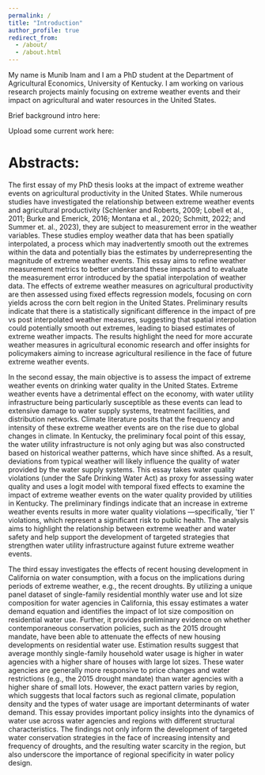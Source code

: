 ```yaml
---
permalink: /
title: "Introduction"
author_profile: true
redirect_from: 
  - /about/
  - /about.html
---
```


My name is Munib Inam and I am a PhD student at the Department of Agricultural Economics, University of Kentucky. I am working on various research projects mainly focusing on extreme weather events and their impact on agricultural and water resources in the United States.

Brief background intro here:

Upload some current work here:

Abstracts:
======
The first essay of my PhD thesis looks at the impact of extreme weather events on agricultural productivity in the United States. While numerous studies have investigated the relationship between extreme weather events and agricultural productivity (Schlenker and Roberts, 2009; Lobell et al., 2011; Burke and Emerick, 2016; Montana et al., 2020; Schmitt, 2022; and Summer et. al., 2023), they are subject to measurement error in the weather variables. These studies employ weather data that has been spatially interpolated, a process which may inadvertently smooth out the extremes within the data and potentially bias the estimates by underrepresenting the magnitude of extreme weather events. This essay aims to refine weather measurement metrics to better understand these impacts and to evaluate the measurement error introduced by the spatial interpolation of weather data. The effects of extreme weather measures on agricultural productivity are then assessed using fixed effects regression models, focusing on corn yields across the corn belt region in the United States. Preliminary results indicate that there is a statistically significant difference in the impact of pre vs post interpolated weather measures, suggesting that spatial interpolation could potentially smooth out extremes, leading to biased estimates of extreme weather impacts. The results highlight the need for more accurate weather measures in agricultural economic research and offer insights for policymakers aiming to increase agricultural resilience in the face of future extreme weather events.


In the second essay, the main objective is to assess the impact of extreme weather events on drinking water quality in the United States. Extreme weather events have a detrimental effect on the economy, with water utility infrastructure being particularly susceptible as these events can lead to extensive damage to water supply systems, treatment facilities, and distribution networks. Climate literature posits that the frequency and intensity of these extreme weather events are on the rise due to global changes in climate. In Kentucky, the preliminary focal point of this essay, the water utility infrastructure is not only aging but was also constructed based on historical weather patterns, which have since shifted. As a result, deviations from typical weather will likely influence the quality of water provided by the water supply systems. This essay takes water quality violations (under the Safe Drinking Water Act) as proxy for assessing water quality and uses a logit model with temporal fixed effects to examine the impact of extreme weather events on the water quality provided by utilities in Kentucky. The preliminary findings indicate that an increase in extreme weather events results in more water quality violations —specifically, 'tier 1' violations, which represent a significant risk to public health. The analysis aims to highlight the relationship between extreme weather and water safety and help support the development of targeted strategies that strengthen water utility infrastructure against future extreme weather events.


The third essay investigates the effects of recent housing development in California on water consumption, with a focus on the implications during periods of extreme weather, e.g., the recent droughts. By utilizing a unique panel dataset of single-family residential monthly water use and lot size composition for water agencies in California, this essay estimates a water demand equation and identifies the impact of lot size composition on residential water use. Further, it provides preliminary evidence on whether contemporaneous conservation policies, such as the 2015 drought mandate, have been able to attenuate the effects of new housing developments on residential water use. Estimation results suggest that average monthly single-family household water usage is higher in water agencies with a higher share of houses with large lot sizes. These water agencies are generally more responsive to price changes and water restrictions (e.g., the 2015 drought mandate) than water agencies with a higher share of small lots. However, the exact pattern varies by region, which suggests that local factors such as regional climate, population density and the types of water usage are important determinants of water demand. This essay provides important policy insights into the dynamics of water use across water agencies and regions with different structural characteristics. The findings not only inform the development of targeted water conservation strategies in the face of increasing intensity and frequency of droughts, and the resulting water scarcity in the region, but also underscore the importance of regional specificity in water policy design.



